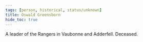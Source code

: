 ```yaml
---
tags: [person, historical, status/unknown]
title: Oswald Greensborn
hide_toc: true
---
```


A leader of the Rangers in Vaubonne and Adderfell.  Deceased.
